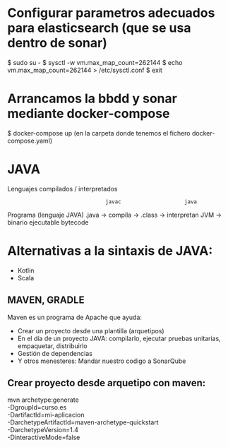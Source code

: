# Configurar parametros adecuados para elasticsearch (que se usa dentro de sonar)

$ sudo su -
$ sysctl -w vm.max_map_count=262144
$ echo vm.max_map_count=262144 > /etc/sysctl.conf
$ exit

# Arrancamos la bbdd y sonar mediante docker-compose

$ docker-compose up (en la carpeta donde tenemos el fichero docker-compose.yaml)


# JAVA

Lenguajes compilados / interpretados

                                   javac                    java 
Programa (lenguaje JAVA) .java -> compila -> .class -> interpretan JVM -> binario ejecutable
                                            bytecode

# Alternativas a la sintaxis de JAVA:
- Kotlin
- Scala

## MAVEN, GRADLE

Maven es un programa de Apache  que ayuda:
- Crear un proyecto desde una plantilla (arquetipos)
- En el día de un proyecto JAVA: compilarlo, ejecutar pruebas unitarias, empaquetar, distribuirlo
- Gestión de dependencias
- Y otros menesteres: Mandar nuestro codigo a SonarQube

## Crear proyecto desde arquetipo con maven:
mvn archetype:generate \
    -DgroupId=curso.es \
    -DartifactId=mi-aplicacion \
    -DarchetypeArtifactId=maven-archetype-quickstart \
    -DarchetypeVersion=1.4 \
    -DinteractiveMode=false
